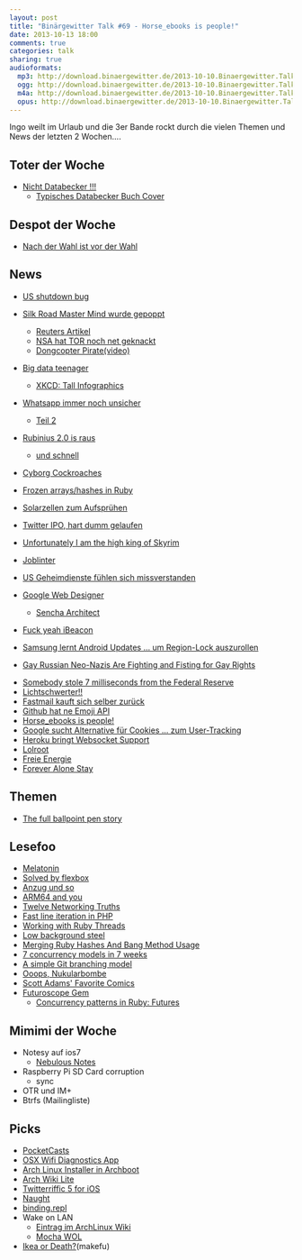 ```yaml
---
layout: post
title: "Binärgewitter Talk #69 - Horse_ebooks is people!"
date: 2013-10-13 18:00
comments: true
categories: talk
sharing: true
audioformats:
  mp3: http://download.binaergewitter.de/2013-10-10.Binaergewitter.Talk.69.mp3
  ogg: http://download.binaergewitter.de/2013-10-10.Binaergewitter.Talk.69.ogg
  m4a: http://download.binaergewitter.de/2013-10-10.Binaergewitter.Talk.69.m4a
  opus: http://download.binaergewitter.de/2013-10-10.Binaergewitter.Talk.69.opus
---
```

Ingo weilt im Urlaub und die 3er Bande rockt durch die vielen Themen und News der letzten 2 Wochen....

## Toter der Woche

- [Nicht Databecker !!!](http://www.wiwo.de/unternehmen/it/it-verlag-data-becker-wird-2014-geschlossen/8907086.html)
    * [Typisches Databecker Buch Cover](http://media1.yopi.de/product_images/580/580850/list_large/data-becker-gmbh-co-kg-hacker-s-dirty-tricks-pc-underground-gebundene-ausgabe.png)

## Despot der Woche

* [Nach der Wahl ist vor der Wahl](http://www.washingtonpost.com/blogs/worldviews/wp/2013/10/09/oops-azerbaijan-released-election-results-before-voting-had-even-started/)

## News

* [US shutdown bug](https://github.com/WhiteHouse/fortyfour/issues/3)

* [Silk Road Master Mind wurde gepoppt](http://arstechnica.com/tech-policy/2013/10/internet-lobs-insults-at-fbis-silk-road-bitcoin-wallet/)
  * [Reuters Artikel](http://www.reuters.com/article/2013/10/02/crime-silkroad-raid-idUSL1N0HS12C20131002)
  * [NSA hat TOR noch net geknackt](http://www.computerworld.com/s/article/9242992/Report_NSA_has_little_success_cracking_Tor)
  * [Dongcopter Pirate(video)](http://vimeo.com/51852064)
* [Big data teenager](http://www.businessinsider.com/facebook-study-on-language-and-personality-2013-10)
  * [XKCD: Tall Infographics](http://xkcd.com/1273/)
* [Whatsapp immer noch unsicher](https://blog.thijsalkema.de//blog/2013/10/08/piercing-through-whatsapp-s-encryption/)
    - [Teil 2](https://blog.thijsalkema.de/blog/2013/10/08/piercing-through-whatsapps-encryption-2/)
* [Rubinius 2.0 is raus](http://rubini.us/2013/10/04/rubinius-2-0-released/)
    - [und schnell](http://miguelcamba.com/blog/2013/10/05/benchmarking-the-ruby-2-dot-1-and-rubinius-2-dot-0/)
* [Cyborg Cockroaches](http://hardware.slashdot.org/story/13/10/07/2240200/cyborg-cockroach-sparks-ethics-debate)
* [Frozen arrays/hashes in Ruby](https://bugs.ruby-lang.org/projects/ruby-trunk/wiki/Frozen_Array_and_Hash_literals_proposal)
* [Solarzellen zum Aufsprühen](http://www.cbc.ca/news/technology/cheap-spray-on-solar-cells-developed-by-canadian-researchers-1.1913086)
* [Twitter IPO, hart dumm gelaufen](https://www.google.com/finance?q=twtr)
* [Unfortunately I am the high king of Skyrim](http://imgur.com/a/6Zl7k)
* [Joblinter](https://github.com/rowanmanning/joblint)
* [US Geheimdienste fühlen sich missverstanden](http://www.gulli.com/news/22480-us-geheimdienste-fuehlen-sich-missverstanden-2013-10-07)
* [Google Web Designer](http://www.google.com/webdesigner/)
    * [Sencha Architect](http://www.sencha.com/products/architect/)
* [Fuck yeah iBeacon](http://www.theverge.com/2013/9/25/4771222/apple-tv-enables-ibeacon-setup-by-tapping-iphone-ipad-against-it)
* [Samsung lernt Android Updates ... um Region-Lock auszurollen](http://www.heise.de/newsticker/meldung/Region-Lock-Samsung-S3-bekommt-SIM-Sperre-per-Update-1972042.html)
- [Gay Russian Neo-Nazis Are Fighting and Fisting for Gay Rights](http://www.queerty.com/gay-russian-neo-nazis-are-fighting-and-fisting-for-gay-rights-or-something-20130802/)
* [Somebody stole 7 milliseconds from the Federal Reserve](http://www.motherjones.com/kevin-drum/2013/09/somebody-stole-7-milliseconds-federal-reserve)
* [Lichtschwerter!!](http://www.independent.co.uk/news/science/scientists-bind-light-together-to-create-new-state-of-matter-resembling-lightsabers-8841612.html)
* [Fastmail kauft sich selber zurück](http://blog.fastmail.fm/2013/09/25/exciting-news-fastmail-staff-purchase-the-business-from-opera/)
* [Github hat ne Emoji API](http://developer.github.com/v3/emojis/)
* [Horse_ebooks is people!](http://www.newyorker.com/online/blogs/elements/2013/09/horse-ebooks-and-pronunciation-book-revealed.html)
* [Google sucht Alternative für Cookies ... zum User-Tracking](http://bits.blogs.nytimes.com/2013/09/19/google-is-exploring-an-alternative-to-cookies-for-ad-tracking/?_r=1)
* [Heroku bringt Websocket Support](https://blog.heroku.com/archives/2013/10/8/websockets-public-beta)
* [Lolroot](http://lolroot.ca/)
* [Freie Energie](http://www.nature.com/news/two-laser-boron-fusion-lights-the-way-to-radiation-free-energy-1.13914)
* [Forever Alone Stay](http://phys.org/news/2013-10-strange-lonely-planet-star.html)

## Themen

* [The full ballpoint pen story](https://twitter.com/jimhejl/status/387754019424587776/photo/1)

## Lesefoo

- [Melatonin](http://www.gwern.net/Melatonin)
- [Solved by flexbox](http://philipwalton.github.io/solved-by-flexbox/)
- [Anzug und so](http://www.fashionbeans.com/2013/mens-fashion-basics-part-100b-a-formal-round-up/)
- [ARM64 and you](http://www.mikeash.com/pyblog/friday-qa-2013-09-27-arm64-and-you.html)
- [Twelve Networking Truths](http://tools.ietf.org/html/rfc1925)
- [Fast line iteration in PHP](http://arkanis.de/weblog/2013-09-27-fast-line-iteration-in-php)
- [Working with Ruby Threads](http://pragprog.com/book/jsthreads/working-with-ruby-threads)
- [Low background steel](http://en.wikipedia.org/wiki/Low-background_steel)
- [Merging Ruby Hashes And Bang Method Usage](http://www.skorks.com/2010/04/merging-ruby-hashes-and-bang-method-usage/)
- [7 concurrency models in 7 weeks](http://pragprog.com/book/pb7con/seven-concurrency-models-in-seven-weeks)
- [A simple Git branching model](https://gist.github.com/jbenet/ee6c9ac48068889b0912)
- [Ooops, Nukularbombe](http://www.theguardian.com/world/2013/sep/20/usaf-atomic-bomb-north-carolina-1961)
- [Scott Adams' Favorite Comics](http://www.businessinsider.com/scott-adams-favorite-dilbert-comics-2013-10)
- [Futuroscope Gem](https://github.com/codegram/futuroscope)
    * [Concurrency patterns in Ruby: Futures](http://tx.pignata.com/2012/11/concurrency-patterns-in-ruby-futures.html)


## Mimimi der Woche

- Notesy auf ios7
    * [Nebulous Notes](https://itunes.apple.com/de/app/nebulous-notes/id375006422?l=en&mt=8)
- Raspberry Pi SD Card corruption
   - sync
- OTR und IM+
- Btrfs (Mailingliste)


## Picks

- [PocketCasts](http://www.shiftyjelly.com/pocketcasts)
- [OSX Wifi Diagnostics App](http://osxdaily.com/2012/07/31/wi-fi-scanner-mac-os-x-mountain-lion/)
- [Arch Linux Installer in Archboot](https://wiki.archlinux.org/index.php/Archboot)
- [Arch Wiki Lite](http://kmkeen.com/arch-wiki-lite/)
- [Twitterriffic 5 for iOS](https://itunes.apple.com/de/app/twitterrific-5-for-twitter/id580311103?l=en&mt=8)
- [Naught](https://github.com/avdi/naught)
- [binding.repl](https://github.com/robgleeson/binding.repl)
- Wake on LAN
    * [Eintrag im ArchLinux Wiki](https://wiki.archlinux.org/index.php/Wake-on-LAN)
    * [Mocha WOL](https://itunes.apple.com/de/app/mocha-wol/id422625778?l=en&mt=8)
- [Ikea or Death?](http://ikeaordeath.com/)(makefu)

